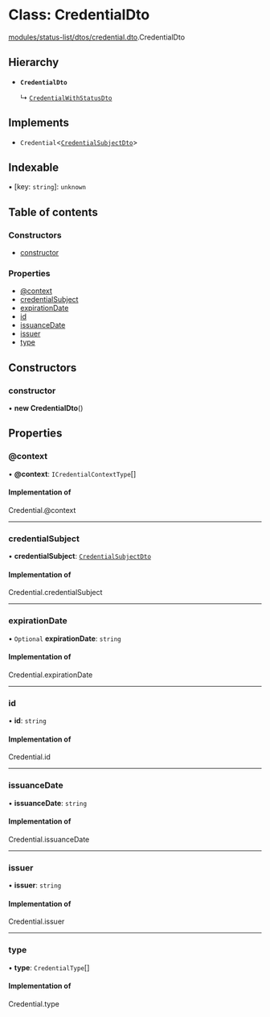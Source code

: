 # Class: CredentialDto

[modules/status-list/dtos/credential.dto](../modules/modules_status_list_dtos_credential_dto.md).CredentialDto

## Hierarchy

- **`CredentialDto`**

  ↳ [`CredentialWithStatusDto`](modules_status_list_dtos_credential_status_dto.CredentialWithStatusDto.md)

## Implements

- `Credential`<[`CredentialSubjectDto`](modules_status_list_dtos_credential_dto.CredentialSubjectDto.md)\>

## Indexable

▪ [key: `string`]: `unknown`

## Table of contents

### Constructors

- [constructor](modules_status_list_dtos_credential_dto.CredentialDto.md#constructor)

### Properties

- [@context](modules_status_list_dtos_credential_dto.CredentialDto.md#@context)
- [credentialSubject](modules_status_list_dtos_credential_dto.CredentialDto.md#credentialsubject)
- [expirationDate](modules_status_list_dtos_credential_dto.CredentialDto.md#expirationdate)
- [id](modules_status_list_dtos_credential_dto.CredentialDto.md#id)
- [issuanceDate](modules_status_list_dtos_credential_dto.CredentialDto.md#issuancedate)
- [issuer](modules_status_list_dtos_credential_dto.CredentialDto.md#issuer)
- [type](modules_status_list_dtos_credential_dto.CredentialDto.md#type)

## Constructors

### constructor

• **new CredentialDto**()

## Properties

### @context

• **@context**: `ICredentialContextType`[]

#### Implementation of

Credential.@context

___

### credentialSubject

• **credentialSubject**: [`CredentialSubjectDto`](modules_status_list_dtos_credential_dto.CredentialSubjectDto.md)

#### Implementation of

Credential.credentialSubject

___

### expirationDate

• `Optional` **expirationDate**: `string`

#### Implementation of

Credential.expirationDate

___

### id

• **id**: `string`

#### Implementation of

Credential.id

___

### issuanceDate

• **issuanceDate**: `string`

#### Implementation of

Credential.issuanceDate

___

### issuer

• **issuer**: `string`

#### Implementation of

Credential.issuer

___

### type

• **type**: `CredentialType`[]

#### Implementation of

Credential.type
